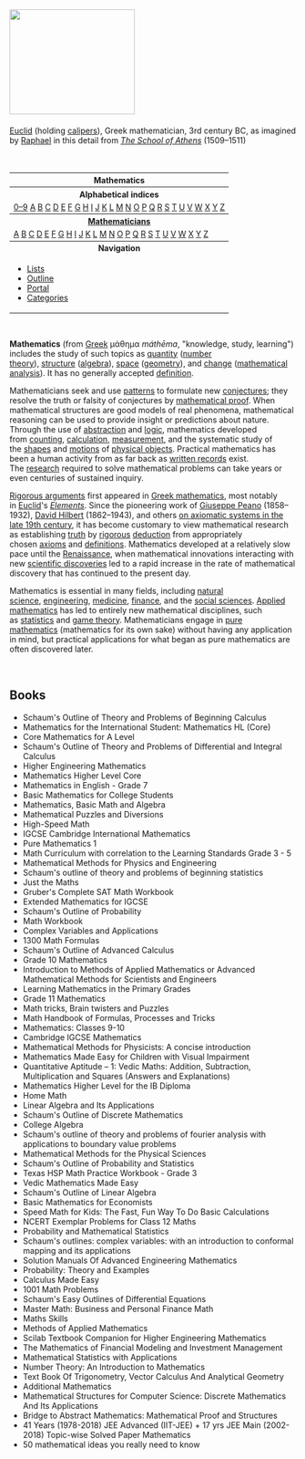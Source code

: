 <div class="thumb tright">
<div class="thumbinner"><a class="image" href="Euclid.png"><img class="thumbimage" src="Euclid.png" srcset="Euclid.png" alt="" width="220" height="184" data-file-width="806" data-file-height="675" /></a>
<div class="thumbcaption">
<div class="magnify">&nbsp;</div>
<a title="Euclid" href="https://en.wikipedia.org/wiki/Euclid">Euclid</a>&nbsp;(holding&nbsp;<a title="Calipers" href="https://en.wikipedia.org/wiki/Calipers">calipers</a>), Greek mathematician, 3rd century BC, as imagined by&nbsp;<a title="Raphael" href="https://en.wikipedia.org/wiki/Raphael">Raphael</a>&nbsp;in this detail from&nbsp;<em><a title="The School of Athens" href="https://en.wikipedia.org/wiki/The_School_of_Athens">The School of Athens</a></em>&nbsp;(1509&ndash;1511)</div>
<div class="thumbcaption">&nbsp;</div>
<div class="thumbcaption">&nbsp;</div>
</div>
</div>
<table class="vertical-navbox nowraplinks hlist">
<tbody>
<tr>
<th><a class="mw-selflink selflink">Mathematics</a></th>
</tr>
<tr>
<th>Alphabetical indices</th>
</tr>
<tr>
<td><a title="Wikipedia:WikiProject Mathematics/List of mathematics articles (0&ndash;9)" href="https://en.wikipedia.org/wiki/Wikipedia:WikiProject_Mathematics/List_of_mathematics_articles_(0%E2%80%939)">0&ndash;9</a>&nbsp;<a title="Wikipedia:WikiProject Mathematics/List of mathematics articles (A)" href="https://en.wikipedia.org/wiki/Wikipedia:WikiProject_Mathematics/List_of_mathematics_articles_(A)">A</a>&nbsp;<a title="Wikipedia:WikiProject Mathematics/List of mathematics articles (B)" href="https://en.wikipedia.org/wiki/Wikipedia:WikiProject_Mathematics/List_of_mathematics_articles_(B)">B</a>&nbsp;<a title="Wikipedia:WikiProject Mathematics/List of mathematics articles (C)" href="https://en.wikipedia.org/wiki/Wikipedia:WikiProject_Mathematics/List_of_mathematics_articles_(C)">C</a>&nbsp;<a title="Wikipedia:WikiProject Mathematics/List of mathematics articles (D)" href="https://en.wikipedia.org/wiki/Wikipedia:WikiProject_Mathematics/List_of_mathematics_articles_(D)">D</a>&nbsp;<a title="Wikipedia:WikiProject Mathematics/List of mathematics articles (E)" href="https://en.wikipedia.org/wiki/Wikipedia:WikiProject_Mathematics/List_of_mathematics_articles_(E)">E</a>&nbsp;<a title="Wikipedia:WikiProject Mathematics/List of mathematics articles (F)" href="https://en.wikipedia.org/wiki/Wikipedia:WikiProject_Mathematics/List_of_mathematics_articles_(F)">F</a>&nbsp;<a title="Wikipedia:WikiProject Mathematics/List of mathematics articles (G)" href="https://en.wikipedia.org/wiki/Wikipedia:WikiProject_Mathematics/List_of_mathematics_articles_(G)">G</a>&nbsp;<a title="Wikipedia:WikiProject Mathematics/List of mathematics articles (H)" href="https://en.wikipedia.org/wiki/Wikipedia:WikiProject_Mathematics/List_of_mathematics_articles_(H)">H</a>&nbsp;<a title="Wikipedia:WikiProject Mathematics/List of mathematics articles (I)" href="https://en.wikipedia.org/wiki/Wikipedia:WikiProject_Mathematics/List_of_mathematics_articles_(I)">I</a>&nbsp;<a title="Wikipedia:WikiProject Mathematics/List of mathematics articles (J)" href="https://en.wikipedia.org/wiki/Wikipedia:WikiProject_Mathematics/List_of_mathematics_articles_(J)">J</a>&nbsp;<a title="Wikipedia:WikiProject Mathematics/List of mathematics articles (K)" href="https://en.wikipedia.org/wiki/Wikipedia:WikiProject_Mathematics/List_of_mathematics_articles_(K)">K</a>&nbsp;<a title="Wikipedia:WikiProject Mathematics/List of mathematics articles (L)" href="https://en.wikipedia.org/wiki/Wikipedia:WikiProject_Mathematics/List_of_mathematics_articles_(L)">L</a>&nbsp;<a title="Wikipedia:WikiProject Mathematics/List of mathematics articles (M)" href="https://en.wikipedia.org/wiki/Wikipedia:WikiProject_Mathematics/List_of_mathematics_articles_(M)">M</a>&nbsp;<a title="Wikipedia:WikiProject Mathematics/List of mathematics articles (N)" href="https://en.wikipedia.org/wiki/Wikipedia:WikiProject_Mathematics/List_of_mathematics_articles_(N)">N</a>&nbsp;<a title="Wikipedia:WikiProject Mathematics/List of mathematics articles (O)" href="https://en.wikipedia.org/wiki/Wikipedia:WikiProject_Mathematics/List_of_mathematics_articles_(O)">O</a>&nbsp;<a title="Wikipedia:WikiProject Mathematics/List of mathematics articles (P)" href="https://en.wikipedia.org/wiki/Wikipedia:WikiProject_Mathematics/List_of_mathematics_articles_(P)">P</a>&nbsp;<a title="Wikipedia:WikiProject Mathematics/List of mathematics articles (Q)" href="https://en.wikipedia.org/wiki/Wikipedia:WikiProject_Mathematics/List_of_mathematics_articles_(Q)">Q</a>&nbsp;<a title="Wikipedia:WikiProject Mathematics/List of mathematics articles (R)" href="https://en.wikipedia.org/wiki/Wikipedia:WikiProject_Mathematics/List_of_mathematics_articles_(R)">R</a>&nbsp;<a title="Wikipedia:WikiProject Mathematics/List of mathematics articles (S)" href="https://en.wikipedia.org/wiki/Wikipedia:WikiProject_Mathematics/List_of_mathematics_articles_(S)">S</a>&nbsp;<a title="Wikipedia:WikiProject Mathematics/List of mathematics articles (T)" href="https://en.wikipedia.org/wiki/Wikipedia:WikiProject_Mathematics/List_of_mathematics_articles_(T)">T</a>&nbsp;<a title="Wikipedia:WikiProject Mathematics/List of mathematics articles (U)" href="https://en.wikipedia.org/wiki/Wikipedia:WikiProject_Mathematics/List_of_mathematics_articles_(U)">U</a>&nbsp;<a title="Wikipedia:WikiProject Mathematics/List of mathematics articles (V)" href="https://en.wikipedia.org/wiki/Wikipedia:WikiProject_Mathematics/List_of_mathematics_articles_(V)">V</a>&nbsp;<a title="Wikipedia:WikiProject Mathematics/List of mathematics articles (W)" href="https://en.wikipedia.org/wiki/Wikipedia:WikiProject_Mathematics/List_of_mathematics_articles_(W)">W</a>&nbsp;<a title="Wikipedia:WikiProject Mathematics/List of mathematics articles (X)" href="https://en.wikipedia.org/wiki/Wikipedia:WikiProject_Mathematics/List_of_mathematics_articles_(X)">X</a>&nbsp;<a title="Wikipedia:WikiProject Mathematics/List of mathematics articles (Y)" href="https://en.wikipedia.org/wiki/Wikipedia:WikiProject_Mathematics/List_of_mathematics_articles_(Y)">Y</a>&nbsp;<a title="Wikipedia:WikiProject Mathematics/List of mathematics articles (Z)" href="https://en.wikipedia.org/wiki/Wikipedia:WikiProject_Mathematics/List_of_mathematics_articles_(Z)">Z</a></td>
</tr>
<tr>
<th><a title="Lists of mathematicians" href="https://en.wikipedia.org/wiki/Lists_of_mathematicians">Mathematicians</a></th>
</tr>
<tr>
<td><a title="List of mathematicians (A)" href="https://en.wikipedia.org/wiki/List_of_mathematicians_(A)">A</a>&nbsp;<a title="List of mathematicians (B)" href="https://en.wikipedia.org/wiki/List_of_mathematicians_(B)">B</a>&nbsp;<a title="List of mathematicians (C)" href="https://en.wikipedia.org/wiki/List_of_mathematicians_(C)">C</a>&nbsp;<a title="List of mathematicians (D)" href="https://en.wikipedia.org/wiki/List_of_mathematicians_(D)">D</a>&nbsp;<a title="List of mathematicians (E)" href="https://en.wikipedia.org/wiki/List_of_mathematicians_(E)">E</a>&nbsp;<a title="List of mathematicians (F)" href="https://en.wikipedia.org/wiki/List_of_mathematicians_(F)">F</a>&nbsp;<a title="List of mathematicians (G)" href="https://en.wikipedia.org/wiki/List_of_mathematicians_(G)">G</a>&nbsp;<a title="List of mathematicians (H)" href="https://en.wikipedia.org/wiki/List_of_mathematicians_(H)">H</a>&nbsp;<a title="List of mathematicians (I)" href="https://en.wikipedia.org/wiki/List_of_mathematicians_(I)">I</a>&nbsp;<a title="List of mathematicians (J)" href="https://en.wikipedia.org/wiki/List_of_mathematicians_(J)">J</a>&nbsp;<a title="List of mathematicians (K)" href="https://en.wikipedia.org/wiki/List_of_mathematicians_(K)">K</a>&nbsp;<a title="List of mathematicians (L)" href="https://en.wikipedia.org/wiki/List_of_mathematicians_(L)">L</a>&nbsp;<a title="List of mathematicians (M)" href="https://en.wikipedia.org/wiki/List_of_mathematicians_(M)">M</a>&nbsp;<a title="List of mathematicians (N)" href="https://en.wikipedia.org/wiki/List_of_mathematicians_(N)">N</a>&nbsp;<a title="List of mathematicians (O)" href="https://en.wikipedia.org/wiki/List_of_mathematicians_(O)">O</a>&nbsp;<a title="List of mathematicians (P)" href="https://en.wikipedia.org/wiki/List_of_mathematicians_(P)">P</a>&nbsp;<a title="List of mathematicians (Q)" href="https://en.wikipedia.org/wiki/List_of_mathematicians_(Q)">Q</a>&nbsp;<a title="List of mathematicians (R)" href="https://en.wikipedia.org/wiki/List_of_mathematicians_(R)">R</a>&nbsp;<a title="List of mathematicians (S)" href="https://en.wikipedia.org/wiki/List_of_mathematicians_(S)">S</a>&nbsp;<a title="List of mathematicians (T)" href="https://en.wikipedia.org/wiki/List_of_mathematicians_(T)">T</a>&nbsp;<a title="List of mathematicians (U)" href="https://en.wikipedia.org/wiki/List_of_mathematicians_(U)">U</a>&nbsp;<a title="List of mathematicians (V)" href="https://en.wikipedia.org/wiki/List_of_mathematicians_(V)">V</a>&nbsp;<a title="List of mathematicians (W)" href="https://en.wikipedia.org/wiki/List_of_mathematicians_(W)">W</a>&nbsp;<a title="List of mathematicians (X)" href="https://en.wikipedia.org/wiki/List_of_mathematicians_(X)">X</a>&nbsp;<a title="List of mathematicians (Y)" href="https://en.wikipedia.org/wiki/List_of_mathematicians_(Y)">Y</a>&nbsp;<a title="List of mathematicians (Z)" href="https://en.wikipedia.org/wiki/List_of_mathematicians_(Z)">Z</a></td>
</tr>
<tr>
<th>Navigation</th>
</tr>
<tr>
<td>
<ul>
<li><a title="Lists of mathematics topics" href="https://en.wikipedia.org/wiki/Lists_of_mathematics_topics">Lists</a></li>
<li><a title="Outline of mathematics" href="https://en.wikipedia.org/wiki/Outline_of_mathematics">Outline</a></li>
<li><a title="Portal:Mathematics" href="https://en.wikipedia.org/wiki/Portal:Mathematics">Portal</a></li>
<li><a class="mw-redirect" title="List of mathematics categories" href="https://en.wikipedia.org/wiki/List_of_mathematics_categories">Categories</a></li>
</ul>
</td>
</tr>
</tbody>
</table>
</br>
<p><strong>Mathematics</strong>&nbsp;(from&nbsp;<a title="Ancient Greek" href="https://en.wikipedia.org/wiki/Ancient_Greek">Greek</a>&nbsp;&mu;ά&theta;&eta;&mu;&alpha;&nbsp;<em>m&aacute;thēma</em>, "knowledge, study, learning") includes the study of such topics as&nbsp;<a title="Quantity" href="https://en.wikipedia.org/wiki/Quantity">quantity</a>&nbsp;(<a title="Number theory" href="https://en.wikipedia.org/wiki/Number_theory">number theory</a>),&nbsp;<a title="Mathematical structure" href="https://en.wikipedia.org/wiki/Mathematical_structure">structure</a>&nbsp;(<a title="Algebra" href="https://en.wikipedia.org/wiki/Algebra">algebra</a>),&nbsp;<a title="Space" href="https://en.wikipedia.org/wiki/Space">space</a>&nbsp;(<a title="Geometry" href="https://en.wikipedia.org/wiki/Geometry">geometry</a>),&nbsp;and&nbsp;<a title="Calculus" href="https://en.wikipedia.org/wiki/Calculus">change</a>&nbsp;(<a title="Mathematical analysis" href="https://en.wikipedia.org/wiki/Mathematical_analysis">mathematical analysis</a>).&nbsp;It has no generally accepted&nbsp;<a title="Definitions of mathematics" href="https://en.wikipedia.org/wiki/Definitions_of_mathematics">definition</a>.</p>
<p>Mathematicians seek and use&nbsp;<a title="Pattern" href="https://en.wikipedia.org/wiki/Pattern">patterns</a>&nbsp;to formulate new&nbsp;<a title="Conjecture" href="https://en.wikipedia.org/wiki/Conjecture">conjectures</a>; they resolve the truth or falsity of conjectures by&nbsp;<a title="Mathematical proof" href="https://en.wikipedia.org/wiki/Mathematical_proof">mathematical proof</a>. When mathematical structures are good models of real phenomena, mathematical reasoning can be used to provide insight or predictions about nature. Through the use of&nbsp;<a title="Abstraction (mathematics)" href="https://en.wikipedia.org/wiki/Abstraction_(mathematics)">abstraction</a>&nbsp;and&nbsp;<a title="Logic" href="https://en.wikipedia.org/wiki/Logic">logic</a>, mathematics developed from&nbsp;<a title="Counting" href="https://en.wikipedia.org/wiki/Counting">counting</a>,&nbsp;<a title="Calculation" href="https://en.wikipedia.org/wiki/Calculation">calculation</a>,&nbsp;<a title="Measurement" href="https://en.wikipedia.org/wiki/Measurement">measurement</a>, and the systematic study of the&nbsp;<a title="Shape" href="https://en.wikipedia.org/wiki/Shape">shapes</a>&nbsp;and&nbsp;<a class="mw-redirect" title="Motion (physics)" href="https://en.wikipedia.org/wiki/Motion_(physics)">motions</a>&nbsp;of&nbsp;<a class="mw-redirect" title="Physical objects" href="https://en.wikipedia.org/wiki/Physical_objects">physical objects</a>. Practical mathematics has been a human activity from as far back as&nbsp;<a class="mw-redirect" title="History of Mathematics" href="https://en.wikipedia.org/wiki/History_of_Mathematics">written records</a>&nbsp;exist. The&nbsp;<a title="Research" href="https://en.wikipedia.org/wiki/Research">research</a>&nbsp;required to solve mathematical problems can take years or even centuries of sustained inquiry.</p>
<p><a title="Logic" href="https://en.wikipedia.org/wiki/Logic">Rigorous arguments</a>&nbsp;first appeared in&nbsp;<a title="Greek mathematics" href="https://en.wikipedia.org/wiki/Greek_mathematics">Greek mathematics</a>, most notably in&nbsp;<a title="Euclid" href="https://en.wikipedia.org/wiki/Euclid">Euclid</a>'s&nbsp;<em><a title="Euclid's Elements" href="https://en.wikipedia.org/wiki/Euclid%27s_Elements">Elements</a></em>.&nbsp;Since the pioneering work of&nbsp;<a title="Giuseppe Peano" href="https://en.wikipedia.org/wiki/Giuseppe_Peano">Giuseppe Peano</a>&nbsp;(1858&ndash;1932),&nbsp;<a title="David Hilbert" href="https://en.wikipedia.org/wiki/David_Hilbert">David Hilbert</a>&nbsp;(1862&ndash;1943), and others&nbsp;<a title="Foundations of mathematics" href="https://en.wikipedia.org/wiki/Foundations_of_mathematics">on axiomatic systems in the late 19th&nbsp;century</a>, it has become customary to view mathematical research as establishing&nbsp;<a title="Truth" href="https://en.wikipedia.org/wiki/Truth">truth</a>&nbsp;by&nbsp;<a class="mw-redirect" title="Mathematical rigor" href="https://en.wikipedia.org/wiki/Mathematical_rigor">rigorous</a>&nbsp;<a title="Deductive reasoning" href="https://en.wikipedia.org/wiki/Deductive_reasoning">deduction</a>&nbsp;from appropriately chosen&nbsp;<a title="Axiom" href="https://en.wikipedia.org/wiki/Axiom">axioms</a>&nbsp;and&nbsp;<a title="Definition" href="https://en.wikipedia.org/wiki/Definition">definitions</a>. Mathematics developed at a relatively slow pace until the&nbsp;<a title="Renaissance" href="https://en.wikipedia.org/wiki/Renaissance">Renaissance</a>, when mathematical innovations interacting with new&nbsp;<a title="Timeline of scientific discoveries" href="https://en.wikipedia.org/wiki/Timeline_of_scientific_discoveries">scientific discoveries</a>&nbsp;led to a rapid increase in the rate of mathematical discovery that has continued to the present day.</p>
<p>Mathematics is essential in many fields, including&nbsp;<a title="Natural science" href="https://en.wikipedia.org/wiki/Natural_science">natural science</a>,&nbsp;<a title="Engineering" href="https://en.wikipedia.org/wiki/Engineering">engineering</a>,&nbsp;<a title="Medicine" href="https://en.wikipedia.org/wiki/Medicine">medicine</a>,&nbsp;<a title="Finance" href="https://en.wikipedia.org/wiki/Finance">finance</a>, and the&nbsp;<a class="mw-redirect" title="Social sciences" href="https://en.wikipedia.org/wiki/Social_sciences">social sciences</a>.&nbsp;<a title="Applied mathematics" href="https://en.wikipedia.org/wiki/Applied_mathematics">Applied mathematics</a>&nbsp;has led to entirely new mathematical disciplines, such as&nbsp;<a title="Statistics" href="https://en.wikipedia.org/wiki/Statistics">statistics</a>&nbsp;and&nbsp;<a title="Game theory" href="https://en.wikipedia.org/wiki/Game_theory">game theory</a>. Mathematicians engage in&nbsp;<a title="Pure mathematics" href="https://en.wikipedia.org/wiki/Pure_mathematics">pure mathematics</a>&nbsp;(mathematics for its own sake) without having any application in mind, but practical applications for what began as pure mathematics are often discovered later.</p>
</br>

<h2> Books </h2>




<ul>

                             

 <li><a target="_blank" href="https://github.com/manjunath5496/Mathematics-Books/blob/master/mth(1).pdf" style="text-decoration:none;">Schaum's Outline of Theory and Problems of Beginning Calculus </a></li>

 <li><a target="_blank" href="https://github.com/manjunath5496/Mathematics-Books/blob/master/mth(2).pdf" style="text-decoration:none;">Mathematics for the International Student: Mathematics HL (Core)</a></li>

<li><a target="_blank" href="https://github.com/manjunath5496/Mathematics-Books/blob/master/mth(3).pdf" style="text-decoration:none;">Core Mathematics for A Level </a></li>
 <li><a target="_blank" href="https://github.com/manjunath5496/Mathematics-Books/blob/master/mth(4).pdf" style="text-decoration:none;">Schaum's Outline of Theory and Problems of Differential and Integral Calculus</a></li>                              
<li><a target="_blank" href="https://github.com/manjunath5496/Mathematics-Books/blob/master/mth(5).pdf" style="text-decoration:none;">Higher Engineering Mathematics</a></li>
<li><a target="_blank" href="https://github.com/manjunath5496/Mathematics-Books/blob/master/mth(6).pdf" style="text-decoration:none;">Mathematics Higher Level Core</a></li>
 <li><a target="_blank" href="https://github.com/manjunath5496/Mathematics-Books/blob/master/mth(7).pdf" style="text-decoration:none;">Mathematics in English - Grade 7</a></li>

 <li><a target="_blank" href="https://github.com/manjunath5496/Mathematics-Books/blob/master/mth(8).pdf" style="text-decoration:none;"> Basic Mathematics for College Students </a></li>
   <li><a target="_blank" href="https://github.com/manjunath5496/Mathematics-Books/blob/master/mth(9).pdf" style="text-decoration:none;">Mathematics, Basic Math and Algebra</a></li>                             
 <li><a target="_blank" href="https://github.com/manjunath5496/Mathematics-Books/blob/master/mth(10).pdf" style="text-decoration:none;">Mathematical Puzzles and Diversions </a></li>                              
<li><a target="_blank" href="https://github.com/manjunath5496/Mathematics-Books/blob/master/mth(11).pdf" style="text-decoration:none;">High-Speed Math </a></li>
<li><a target="_blank" href="https://github.com/manjunath5496/Mathematics-Books/blob/master/mth(12).pdf" style="text-decoration:none;">IGCSE Cambridge International Mathematics</a></li>
<li><a target="_blank" href="https://github.com/manjunath5496/Mathematics-Books/blob/master/mth(13).pdf" style="text-decoration:none;">Pure Mathematics 1</a></li>
                              
<li><a target="_blank" href="https://github.com/manjunath5496/Mathematics-Books/blob/master/mth(14).pdf" style="text-decoration:none;">Math Curriculum with correlation to the Learning Standards Grade 3 - 5</a></li>
<li><a target="_blank" href="https://github.com/manjunath5496/Mathematics-Books/blob/master/mth(15).pdf" style="text-decoration:none;">Mathematical Methods for Physics and Engineering</a></li>



<li><a target="_blank" href="https://github.com/manjunath5496/Mathematics-Books/blob/master/mth(16).pdf" style="text-decoration:none;">Schaum's outline of theory and problems of beginning statistics</a></li>
 
<li><a target="_blank" href="https://github.com/manjunath5496/Mathematics-Books/blob/master/mth(18).pdf" style="text-decoration:none;">Just the Maths</a></li> 
<li><a target="_blank" href="https://github.com/manjunath5496/Mathematics-Books/blob/master/mth(19).pdf" style="text-decoration:none;">Gruber's Complete SAT Math Workbook</a></li> 

<li><a target="_blank" href="https://github.com/manjunath5496/Mathematics-Books/blob/master/mth(20).pdf" style="text-decoration:none;">Extended Mathematics for IGCSE </a></li>

<li><a target="_blank" href="https://github.com/manjunath5496/Mathematics-Books/blob/master/mth(21).pdf" style="text-decoration:none;">Schaum's Outline of Probability</a></li>
<li><a target="_blank" href="https://github.com/manjunath5496/Mathematics-Books/blob/master/mth(22).pdf" style="text-decoration:none;">Math Workbook</a></li> 
 <li><a target="_blank" href="https://github.com/manjunath5496/Mathematics-Books/blob/master/mth(23).pdf" style="text-decoration:none;">Complex Variables and Applications</a></li> 
 

   <li><a target="_blank" href="https://github.com/manjunath5496/Mathematics-Books/blob/master/mth(24).pdf" style="text-decoration:none;">1300 Math Formulas</a></li>
 
   <li><a target="_blank" href="https://github.com/manjunath5496/Mathematics-Books/blob/master/mth(25).pdf" style="text-decoration:none;">Schaum's Outline of Advanced Calculus</a></li>                              
 <li><a target="_blank" href="https://github.com/manjunath5496/Mathematics-Books/blob/master/mth(26).pdf" style="text-decoration:none;">Grade 10 Mathematics</a></li>

   <li><a target="_blank" href="https://github.com/manjunath5496/Mathematics-Books/blob/master/mth(28).pdf" style="text-decoration:none;">Introduction to Methods of Applied Mathematics or Advanced Mathematical Methods for Scientists and Engineers </a></li>
 
   <li><a target="_blank" href="https://github.com/manjunath5496/Mathematics-Books/blob/master/mth(29).pdf" style="text-decoration:none;">Learning Mathematics in the Primary Grades </a></li>                              

  <li><a target="_blank" href="https://github.com/manjunath5496/Mathematics-Books/blob/master/mth(30).pdf" style="text-decoration:none;">Grade 11 Mathematics</a></li>
 
   <li><a target="_blank" href="https://github.com/manjunath5496/Mathematics-Books/blob/master/mth(31).pdf" style="text-decoration:none;">Math tricks, Brain twisters and Puzzles</a></li> 
    <li><a target="_blank" href="https://github.com/manjunath5496/Mathematics-Books/blob/master/mth(32).pdf" style="text-decoration:none;">Math Handbook of Formulas, Processes and Tricks</a></li> 

   <li><a target="_blank" href="https://github.com/manjunath5496/Mathematics-Books/blob/master/mth(33).pdf" style="text-decoration:none;">Mathematics: Classes 9-10</a></li>                              

  <li><a target="_blank" href="https://github.com/manjunath5496/Mathematics-Books/blob/master/mth(34).pdf" style="text-decoration:none;">Cambridge IGCSE Mathematics</a></li> 
 
  <li><a target="_blank" href="https://github.com/manjunath5496/Mathematics-Books/blob/master/mth(35).pdf" style="text-decoration:none;">Mathematical Methods for Physicists: A concise introduction</a></li> 
  <li><a target="_blank" href="https://github.com/manjunath5496/Mathematics-Books/blob/master/mth(36).pdf" style="text-decoration:none;">Mathematics Made Easy for Children with Visual Impairment</a></li> 
 
<li><a target="_blank" href="https://github.com/manjunath5496/Mathematics-Books/blob/master/mth(37).pdf" style="text-decoration:none;">Quantitative Aptitude – 1: Vedic Maths: Addition, Subtraction, Multiplication and Squares (Answers and Explanations)</a></li>
 <li><a target="_blank" href="https://github.com/manjunath5496/Mathematics-Books/blob/master/mth(38).pdf" style="text-decoration:none;">Mathematics Higher Level for the IB Diploma</a></li>
<li><a target="_blank" href="https://github.com/manjunath5496/Mathematics-Books/blob/master/mth(39).pdf" style="text-decoration:none;">Home Math</a></li>
 <li><a target="_blank" href="https://github.com/manjunath5496/Mathematics-Books/blob/master/mth(40).pdf" style="text-decoration:none;">Linear Algebra and Its Applications</a></li>                              
<li><a target="_blank" href="https://github.com/manjunath5496/Mathematics-Books/blob/master/mth(41).pdf" style="text-decoration:none;">Schaum's Outline of Discrete Mathematics </a></li>

  <li><a target="_blank" href="https://github.com/manjunath5496/Mathematics-Books/blob/master/mth(43).pdf" style="text-decoration:none;">College Algebra</a></li>
 <li><a target="_blank" href="https://github.com/manjunath5496/Mathematics-Books/blob/master/mth(44).pdf" style="text-decoration:none;">Schaum's outline of theory and problems of fourier analysis with applications to boundary value problems </a></li>
   <li><a target="_blank" href="https://github.com/manjunath5496/Mathematics-Books/blob/master/mth(45).pdf" style="text-decoration:none;">Mathematical Methods for the Physical Sciences</a></li>
                            
<li><a target="_blank" href="https://github.com/manjunath5496/Mathematics-Books/blob/master/mth(46).pdf" style="text-decoration:none;">Schaum's Outline of Probability and Statistics</a></li>

<li><a target="_blank" href="https://github.com/manjunath5496/Mathematics-Books/blob/master/mth(47).pdf" style="text-decoration:none;">Texas HSP Math Practice Workbook - Grade 3 </a></li>

<li><a target="_blank" href="https://github.com/manjunath5496/Mathematics-Books/blob/master/mth(48).pdf" style="text-decoration:none;">Vedic Mathematics Made Easy </a></li>
                              
<li><a target="_blank" href="https://github.com/manjunath5496/Mathematics-Books/blob/master/mth(49).pdf" style="text-decoration:none;">Schaum's Outline of Linear Algebra </a></li>
<li><a target="_blank" href="https://github.com/manjunath5496/Mathematics-Books/blob/master/mth(50).pdf" style="text-decoration:none;">Basic Mathematics for Economists </a></li>

   <li><a target="_blank" href="https://github.com/manjunath5496/Mathematics-Books/blob/master/mth(51).pdf" style="text-decoration:none;">Speed Math for Kids: The Fast, Fun Way To Do Basic Calculations </a></li>
                            
<li><a target="_blank" href="https://github.com/manjunath5496/Mathematics-Books/blob/master/mth(52).pdf" style="text-decoration:none;">NCERT Exemplar Problems for Class 12 Maths</a></li>

<li><a target="_blank" href="https://github.com/manjunath5496/Mathematics-Books/blob/master/mth(53).pdf" style="text-decoration:none;">Probability and Mathematical Statistics</a></li>

<li><a target="_blank" href="https://github.com/manjunath5496/Mathematics-Books/blob/master/mth(54).pdf" style="text-decoration:none;">Schaum's outlines: complex variables: with an introduction to conformal mapping and its applications </a></li>
                              
<li><a target="_blank" href="https://github.com/manjunath5496/Mathematics-Books/blob/master/mth(55).pdf" style="text-decoration:none;">Solution Manuals Of Advanced Engineering Mathematics</a></li>
<li><a target="_blank" href="https://github.com/manjunath5496/Mathematics-Books/blob/master/mth(56).pdf" style="text-decoration:none;">Probability: Theory and Examples </a></li>

<li><a target="_blank" href="https://github.com/manjunath5496/Mathematics-Books/blob/master/mth(58).pdf" style="text-decoration:none;">Calculus Made Easy</a></li>

<li><a target="_blank" href="https://github.com/manjunath5496/Mathematics-Books/blob/master/mth(59).pdf" style="text-decoration:none;">1001 Math Problems</a></li>
                              
<li><a target="_blank" href="https://github.com/manjunath5496/Mathematics-Books/blob/master/mth(60).pdf" style="text-decoration:none;">Schaum's Easy Outlines of Differential Equations</a></li>
<li><a target="_blank" href="https://github.com/manjunath5496/Mathematics-Books/blob/master/mth(61).pdf" style="text-decoration:none;">Master Math: Business and Personal Finance Math </a></li>
<li><a target="_blank" href="https://github.com/manjunath5496/Mathematics-Books/blob/master/mth(62).pdf" style="text-decoration:none;">Maths Skills </a></li>

<li><a target="_blank" href="https://github.com/manjunath5496/Mathematics-Books/blob/master/mth(64).pdf" style="text-decoration:none;">Methods of Applied Mathematics </a></li>
<li><a target="_blank" href="https://github.com/manjunath5496/Mathematics-Books/blob/master/mth(67).pdf" style="text-decoration:none;">Scilab Textbook Companion for Higher Engineering Mathematics </a></li>


<li><a target="_blank" href="https://github.com/manjunath5496/Mathematics-Books/blob/master/mth(57).pdf" style="text-decoration:none;">The Mathematics of Financial Modeling and Investment Management </a></li>
<li><a target="_blank" href="https://github.com/manjunath5496/Mathematics-Books/blob/master/mth(42).pdf" style="text-decoration:none;">Mathematical Statistics with Applications</a></li>

<li><a target="_blank" href="https://github.com/manjunath5496/Mathematics-Books/blob/master/mth(17).pdf" style="text-decoration:none;">Number Theory: An Introduction to Mathematics </a></li>
<li><a target="_blank" href="https://github.com/manjunath5496/Mathematics-Books/blob/master/mth(27).pdf" style="text-decoration:none;">Text Book Of Trigonometry, Vector Calculus And Analytical Geometry </a></li>


<li><a target="_blank" href="https://github.com/manjunath5496/Mathematics-Books/blob/master/mth(63).rar" style="text-decoration:none;">Additional Mathematics </a></li>
<li><a target="_blank" href="https://github.com/manjunath5496/Mathematics-Books/blob/master/mth(65).pdf" style="text-decoration:none;">Mathematical Structures for Computer Science: Discrete Mathematics And Its Applications</a></li>

<li><a target="_blank" href="https://github.com/manjunath5496/Mathematics-Books/blob/master/mth(66).pdf" style="text-decoration:none;">Bridge to Abstract Mathematics: Mathematical Proof and Structures  </a></li>
<li><a target="_blank" href="https://github.com/manjunath5496/Mathematics-Books/blob/master/mth(68).pdf" style="text-decoration:none;">41 Years (1978-2018) JEE Advanced (IIT-JEE) + 17 yrs JEE Main (2002-2018) Topic-wise Solved Paper Mathematics  </a></li>
<li><a target="_blank" href="https://github.com/manjunath5496/Mathematics-Books/blob/master/mth(69).pdf" style="text-decoration:none;">50 mathematical ideas you really need to know </a></li>

</ul>
